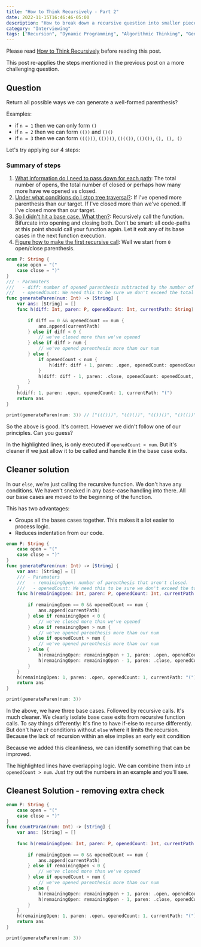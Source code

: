 ```yaml
---
title: "How to Think Recursively - Part 2"
date: 2022-11-15T16:46:46-05:00
description: "How to break down a recursive question into smaller pieces. Sophisticated Question."
category: "Interviewing"
tags: ["Recursion", "Dynamic Programming", "Algorithmic Thinking", "Generate Well-Formed Parenthesis"]
---
```


Please read [How to Think Recursively](http://mfaani.com/posts/interviewing/how-to-think-recursively-part1/) before reading this post. 

This post re-applies the steps mentioned in the previous post on a more challenging question.

## Question
Return all possible ways we can generate a well-formed parenthesis?

Examples:
- if `n = 1` then we can only form `()`
- if `n = 2` then we can form `(())` and `()()`
- if `n = 3` then we can form `((()))`, `(())()`, `()(())`, `(()())`, `(), (), ()`


Let's try applying our 4 steps: 
### Summary of steps
1. [What information do I need to pass down for each path](http:mfaani.com/posts/interviewing/how-to-think-recursively-part1/#ask-yourself-what-information-do-i-need-to-pass-down-for-each-path-so-i-can-have-all-the-variables-needed-to-make-a-decision): The total number of opens, the total number of closed or perhaps how many more have we opened vs closed. 
2. [Under what conditions do I stop tree traversal?](http:mfaani.com/posts/interviewing/how-to-think-recursively-part1/#under-what-conditions-do-i-stop-tree-traversal-what-do-i-return-or-do-in-case-of-a-void-function): If I've opened more parenthesis than our target. If I've closed more than we've opened. If I've closed more than our target. 
3. [So I didn't hit a base case. What then?](http:mfaani.com/posts/interviewing/how-to-think-recursively-part1/#so-i-didnt-hit-a-base-case-what-then): Recursively call the function. Bifurcate into opening and closing both. Don't be smart: all code-paths at this point should call your function again. Let it exit any of its base cases in the next function execution.
4. [Figure how to make the first recursive call](http:mfaani.com/posts/interviewing/how-to-think-recursively-part1/#figure-out-how-to-call-your-recursive-function-from-your-main-function): Well we start from `0` open/close parenthesis.

```swift { hl_lines=["17"]}
enum P: String {
    case open = "("
    case close = ")"
}
/// - Paramaters
///   - diff: number of opened paranthesis subtracted by the number of close parenthesis
///   - openedCount: We need this to be sure we don't exceed the total number of allowed parentheises
func generateParen(num: Int) -> [String] {
    var ans: [String] = []
    func h(diff: Int, paren: P, openedCount: Int, currentPath: String) {
        
        if diff == 0 && openedCount == num {
            ans.append(currentPath)
        } else if diff < 0 {
            // we've closed more than we've opened
        } else if diff > num {
            // we've opened parenthesis more than our num
        } else {
            if openedCount < num {
                h(diff: diff + 1, paren: .open, openedCount: openedCount + 1, currentPath: currentPath + P.open.rawValue)
            }
            h(diff: diff - 1, paren: .close, openedCount: openedCount, currentPath: currentPath + P.close.rawValue)
        }
    }
    h(diff: 1, paren: .open, openedCount: 1, currentPath: "(")
    return ans
}

print(generateParen(num: 3)) // ["((()))", "(()())", "(())()", "()(())", "()()()"]

```

So the above is good. It's correct. However we didn't follow one of our principles. Can you guess?

In the highlighted lines, is only executed if `openedCount < num`. But it's cleaner if we just allow it to be called and handle it in the base case exits. 

## Cleaner solution
In our `else`, we're just calling the recursive function. We don't have any conditions. We haven't sneaked in any base-case handling into there. 
All our base cases are moved to the beginning of the function. 

This has two advantages: 
- Groups all the bases cases together. This makes it a lot easier to process logic.
- Reduces indentation from our code. 

```swift { hl_lines=["14-17"]}
enum P: String {
    case open = "("
    case close = ")"
}
func generateParen(num: Int) -> [String] {
    var ans: [String] = []
    /// - Paramaters
    ///   - remainingOpen: number of parenthesis that aren't closed.
    ///   - openedCount: We need this to be sure we don't exceed the total number of allowed parentheises
    func h(remainingOpen: Int, paren: P, openedCount: Int, currentPath: String) {
        
        if remainingOpen == 0 && openedCount == num {
            ans.append(currentPath)
        } else if remainingOpen < 0 {
            // we've closed more than we've opened
        } else if remainingOpen > num {
            // we've opened parenthesis more than our num
        } else if openedCount > num {
            // we've opened parenthesis more than our num
        } else {
            h(remainingOpen: remainingOpen + 1, paren: .open, openedCount: openedCount + 1, currentPath: currentPath + P.open.rawValue)
            h(remainingOpen: remainingOpen - 1, paren: .close, openedCount: openedCount, currentPath: currentPath + P.close.rawValue)
        }
    }
    h(remainingOpen: 1, paren: .open, openedCount: 1, currentPath: "(")
    return ans    
}

print(generateParen(num: 3))
```

In the above, we have three base cases. Followed by recursive calls. It's much cleaner. We clearly isolate base case exits from recursive function calls. To say things differently: It's fine to have if-else to recurse differently. But don't have `if` conditions without `else` where it limits the recursion. Because the lack of recursion within an else implies an early exit condition

Because we added this cleanliness, we can identify something that can be improved. 

The highlighted lines have overlapping logic. We can combine them into `if openedCount > num`. Just try out the numbers in an example and you'll see. 

## Cleanest Solution - removing extra check

```swift
enum P: String {
    case open = "("
    case close = ")"
}
func countParan(num: Int) -> [String] {
    var ans: [String] = []
    
    func h(remainingOpen: Int, paren: P, openedCount: Int, currentPath: String) {
        
        if remainingOpen == 0 && openedCount == num {
            ans.append(currentPath)
        } else if remainingOpen < 0 {
            // we've closed more than we've opened
        } else if openedCount > num {
            // we've opened parenthesis more than our num
        } else {
            h(remainingOpen: remainingOpen + 1, paren: .open, openedCount: openedCount + 1, currentPath: currentPath + P.open.rawValue)
            h(remainingOpen: remainingOpen - 1, paren: .close, openedCount: openedCount, currentPath: currentPath + P.close.rawValue)
        }
    }
    h(remainingOpen: 1, paren: .open, openedCount: 1, currentPath: "(")
    return ans    
}

print(generateParen(num: 3))
```
